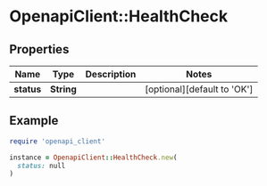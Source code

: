 # OpenapiClient::HealthCheck

## Properties

| Name | Type | Description | Notes |
| ---- | ---- | ----------- | ----- |
| **status** | **String** |  | [optional][default to &#39;OK&#39;] |

## Example

```ruby
require 'openapi_client'

instance = OpenapiClient::HealthCheck.new(
  status: null
)
```

